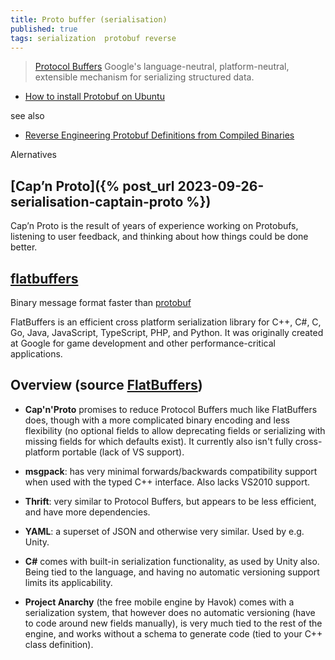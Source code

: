 ```yaml
---
title: Proto buffer (serialisation)
published: true
tags: serialization  protobuf reverse
---
```

> [Protocol Buffers](https://developers.google.com/protocol-buffers/)
Google's language-neutral, platform-neutral, extensible mechanism for serializing structured data.

- [How to install Protobuf on Ubuntu](https://www.geeksforgeeks.org/how-to-install-protobuf-on-ubuntu/)

see also
- [	Reverse Engineering Protobuf Definitions from Compiled Binaries](https://news.ycombinator.com/item?id=39654445)

Alernatives

## [Cap’n Proto]({% post_url 2023-09-26-serialisation-captain-proto %})

Cap’n Proto is the result of years of experience working on Protobufs, listening to user feedback, and thinking about how things could be done better.


## [flatbuffers](https://google.github.io/flatbuffers/)

Binary message format faster than [protobuf]()

FlatBuffers is an efficient cross platform serialization library for C++, C#, C, Go, Java, JavaScript, TypeScript, PHP, and Python. It was originally created at Google for game development and other performance-critical applications.

## Overview (source [FlatBuffers](https://google.github.io/flatbuffers/flatbuffers_benchmarks.html))

- **Cap'n'Proto** promises to reduce Protocol Buffers much like FlatBuffers does, though with a more complicated binary encoding and less flexibility (no optional fields to allow deprecating fields or serializing with missing fields for which defaults exist). It currently also isn't fully cross-platform portable (lack of VS support).
    
- **msgpack**: has very minimal forwards/backwards compatibility support when used with the typed C++ interface. Also lacks VS2010 support.
    
- **Thrift**: very similar to Protocol Buffers, but appears to be less efficient, and have more dependencies.
    
- **YAML**: a superset of JSON and otherwise very similar. Used by e.g. Unity.
    
- **C#** comes with built-in serialization functionality, as used by Unity also. Being tied to the language, and having no automatic versioning support limits its applicability.
    
- **Project Anarchy** (the free mobile engine by Havok) comes with a serialization system, that however does no automatic versioning (have to code around new fields manually), is very much tied to the rest of the engine, and works without a schema to generate code (tied to your C++ class definition).
